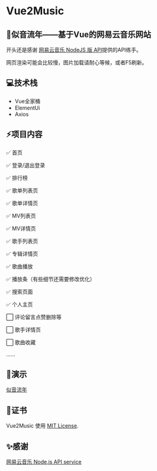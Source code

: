 # Vue2Music

## 🌈似音流年——基于Vue的网易云音乐网站

开头还是感谢 [网易云音乐 NodeJS 版 API](https://binaryify.github.io/NeteaseCloudMusicApi/#/)提供的API练手。

网页渲染可能会比较慢，图片加载请耐心等候，或者F5刷新。

## 💻技术栈

- Vue全家桶
- ElementUi
- Axios

## ⚡项目内容

✅ 首页 

✅  登录/退出登录

✅  排行榜

✅  歌单列表页

✅  歌单详情页

✅  MV列表页

✅  MV详情页

✅  歌手列表页

✅  专辑详情页

✅  歌曲播放

✅  播放条（有些细节还需要修改优化）

✅   搜索页面

✅ 个人主页

⬜️  评论留言点赞删除等

⬜️  歌手详情页

⬜️  歌曲收藏

......

## 💎演示

[似音流年](https://music.zhuba.cloud/#/musicHome/findMusic/personRecom)

## 🎈证书

Vue2Music 使用 [MIT License](https://github.com/rabbitandcat/fat-netdisk/blob/master/LICENSE).

## ✨感谢

[网易云音乐 Node.js API service](https://github.com/Binaryify/NeteaseCloudMusicApi)
